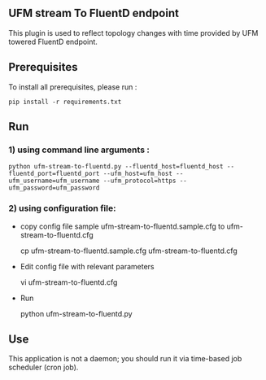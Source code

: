 UFM stream To FluentD endpoint
--------------------------------------------------------


This plugin is used to reflect topology changes with time provided by UFM towered FluentD endpoint.


Prerequisites 
--------------------------------------------------------

To install all prerequisites, please run :

    pip install -r requirements.txt

Run  
-------------------------------------------------------- 
### 1) using command line arguments :


    python ufm-stream-to-fluentd.py --fluentd_host=fluentd_host --fluentd_port=fluentd_port --ufm_host=ufm_host --ufm_username=ufm_username --ufm_protocol=https --ufm_password=ufm_password


### 2) using configuration file:
  
  - copy config file sample ufm-stream-to-fluentd.sample.cfg to ufm-stream-to-fluentd.cfg 
      
    
    cp ufm-stream-to-fluentd.sample.cfg ufm-stream-to-fluentd.cfg

  - Edit config file with relevant parameters 

    
    vi ufm-stream-to-fluentd.cfg

  - Run

    
    python ufm-stream-to-fluentd.py

 
   

Use
-------------------------------------------------------- 
This application is not a daemon; you should run it via time-based job scheduler (cron job).
